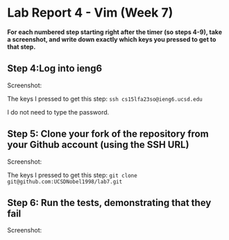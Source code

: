 # Lab Report 4 - Vim (Week 7)


**For each numbered step starting right after the timer (so steps 4-9), take a screenshot, and write down exactly which keys you pressed to get to that step.**


## Step 4:Log into ieng6

Screenshot:


The keys I pressed to get this step: 
`ssh cs15lfa23so@ieng6.ucsd.edu`

I do not need to type the password.

## Step 5: Clone your fork of the repository from your Github account (using the SSH URL)

Screenshot:


The keys I pressed to get this step: 
`git clone git@github.com:UCSDNobel1998/lab7.git`

## Step 6: Run the tests, demonstrating that they fail

Screenshot:


 


